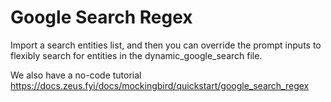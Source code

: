 # Google Search Regex

Import a search entities list, and then you can override the prompt inputs to flexibly search for entities in the
dynamic_google_search file.

We also have a no-code tutorial
https://docs.zeus.fyi/docs/mockingbird/quickstart/google_search_regex